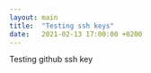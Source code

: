 ```yaml
---
layout: main
title:  "Testing ssh keys"
date:   2021-02-13 17:00:00 +0200
---
```


Testing github ssh key